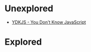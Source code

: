 # Unexplored
* [YDKJS - You Don't Know JavaScript](https://github.com/getify/You-Dont-Know-JS/tree/1st-ed)

# Explored
